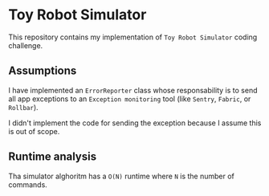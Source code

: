 # Toy Robot Simulator

This repository contains my implementation of `Toy Robot Simulator` coding challenge.

## Assumptions

I have implemented an `ErrorReporter` class whose responsability is to send all app exceptions to an `Exception monitoring` tool (like `Sentry`, `Fabric`, or `Rollbar`).

I didn't implement the code for sending the exception because I assume this is out of scope.

## Runtime analysis

Tha simulator alghoritm has a `O(N)` runtime where `N` is the number of commands.
